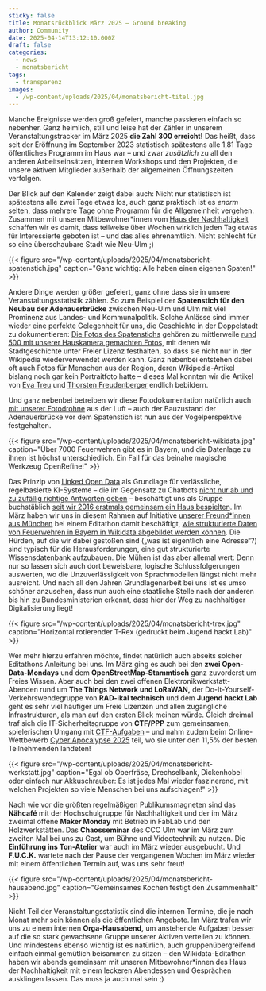 ```yaml
---
sticky: false
title: Monatsrückblick März 2025 – Ground breaking
author: Community
date: 2025-04-14T13:12:10.000Z
draft: false
categories:
  - news
  - monatsbericht
tags:
  - transparenz
images:
  - /wp-content/uploads/2025/04/monatsbericht-titel.jpg
---
```


Manche Ereignisse werden groß gefeiert, manche passieren einfach so nebenher. 
Ganz heimlich, still und leise hat der Zähler in unserem Veranstaltungstracker im März 2025 **die Zahl 300 erreicht!** 
Das heißt, dass seit der Eröffnung im September 2023 statistisch spätestens alle 1,81 Tage öffentliches Programm im Haus war – und zwar _zusätzlich_ zu all den anderen Arbeitseinsätzen, internen Workshops und den Projekten, die unsere aktiven Mitglieder außerhalb der allgemeinen Öffnungszeiten verfolgen.

Der Blick auf den Kalender zeigt dabei auch: Nicht nur statistisch ist spätestens alle zwei Tage etwas los, auch ganz praktisch ist es _enorm_ selten, dass mehrere Tage ohne Programm für die Allgemeinheit vergehen. 
Zusammen mit unseren Mitbewohner\*innen vom [Haus der Nachhaltigkeit](https://www.h-d-n.org/) schaffen wir es damit, dass teilweise über Wochen wirklich jeden Tag etwas für Interessierte geboten ist – und das alles ehrenamtlich. 
Nicht schlecht für so eine überschaubare Stadt wie Neu-Ulm ;)

{{< figure src="/wp-content/uploads/2025/04/monatsbericht-spatenstich.jpg" caption="Ganz wichtig: Alle haben einen eigenen Spaten!" >}}

Andere Dinge werden größer gefeiert, ganz ohne dass sie in unsere Veranstaltungsstatistik zählen. 
So zum Beispiel der **Spatenstich für den Neubau der Adenauerbrücke** zwischen Neu-Ulm und Ulm mit viel Prominenz aus Landes- und Kommunalpolitik. 
Solche Anlässe sind immer wieder eine perfekte Gelegenheit für uns, die Geschichte in der Doppelstadt zu dokumentieren: [Die Fotos des Spatenstichs](https://commons.wikimedia.org/wiki/Category:Groundbreaking_at_Adenauerbr%C3%BCcke_in_2025) gehören zu mittlerweile [rund 500 mit unserer Hauskamera gemachten Fotos,](https://commons.wikimedia.org/wiki/Category:Hausfotografie_tempor%C3%A4rhaus) mit denen wir Stadtgeschichte unter Freier Lizenz festhalten, so dass sie nicht nur in der Wikipedia wiederverwendet werden kann. 
Ganz nebenbei entstehen dabei oft auch Fotos für Menschen aus der Region, deren Wikipedia-Artikel bislang noch gar kein Portraitfoto hatte – dieses Mal konnten wir die Artikel von [Eva Treu](https://de.wikipedia.org/wiki/Eva_Treu) und [Thorsten Freudenberger](https://de.wikipedia.org/wiki/Thorsten_Freudenberger) endlich bebildern.

Und ganz nebenbei betreiben wir diese Fotodokumentation natürlich auch [mit unserer Fotodrohne](/unsere-fotodrohne/) aus der Luft – auch der Bauzustand der Adenauerbrücke vor dem Spatenstich ist nun aus der Vogelperspektive festgehalten.

{{< figure src="/wp-content/uploads/2025/04/monatsbericht-wikidata.jpg" caption="Über 7000 Feuerwehren gibt es in Bayern, und die Datenlage zu ihnen ist höchst unterschiedlich. Ein Fall für das beinahe magische Werkzeug OpenRefine!" >}}

Das Prinzip von [Linked Open Data](https://democracy-technologies.org/ai-data/linked-open-data-berlin/) als Grundlage für verlässliche, regelbasierte KI-Systeme – die im Gegensatz zu Chatbots [nicht nur ab und zu zufällig richtige Antworten geben](https://tante.cc/2025/03/16/its-all-hallucinations/) – beschäftigt uns als Gruppe buchstäblich [seit wir 2016 erstmals gemeinsam ein Haus bespielten](/ein-wochenende-voller-wikidata/). 
Im März haben wir uns in diesem Rahmen auf Initiative [unserer Freund\*innen aus München](https://de.wikipedia.org/wiki/Wikipedia:WikiMUC) bei einem Editathon damit beschäftigt, [wie strukturierte Daten von Feuerwehren in Bayern in Wikidata abgebildet werden können](https://de.wikipedia.org/wiki/Wikipedia:WikiMUC/2025-03-16_Wikidata_Editathon_in_Neu-Ulm). 
Die Hürden, auf die wir dabei gestoßen sind („was ist eigentlich eine Adresse“?) sind typisch für die Herausforderungen, eine gut strukturierte Wissensdatenbank aufzubauen. 
Die Mühen ist das aber allemal wert: Denn nur so lassen sich auch dort beweisbare, logische Schlussfolgerungen auswerten, wo die Unzuverlässigkeit von Sprachmodellen längst nicht mehr ausreicht. 
Und nach all den Jahren Grundlagenarbeit bei uns ist es umso schöner anzusehen, dass nun auch eine staatliche Stelle nach der anderen bis hin zu Bundesministerien erkennt, dass hier der Weg zu nachhaltiger Digitalisierung liegt!

{{< figure src="/wp-content/uploads/2025/04/monatsbericht-trex.jpg" caption="Horizontal rotierender T-Rex (gedruckt beim Jugend hackt Lab)" >}}


Wer mehr hierzu erfahren möchte, findet natürlich auch abseits solcher Editathons Anleitung bei uns. 
Im März ging es auch bei den **zwei Open-Data-Mondays** und dem **OpenStreetMap-Stammtisch** ganz zuvorderst um Freies Wissen. 
Aber auch bei den zwei offenen Elektronikwerkstatt-Abenden rund um **The Things Network und LoRaWAN,** der Do-It-Yourself-Verkehrswendegruppe von **RAD-ikal technisch** und dem **Jugend hackt Lab** geht es sehr viel häufiger um Freie Lizenzen und allen zugängliche Infrastrukturen, als man auf den ersten Blick meinen würde. 
Gleich dreimal traf sich die IT-Sicherheitsgruppe von **CTF/PPP** zum gemeinsamen, spielerischen Umgang mit [CTF-Aufgaben](https://de.wikipedia.org/wiki/Capture_the_Flag#Computersicherheit) – und nahm zudem beim Online-Wettbewerb [Cyber Apocalypse 2025](https://www.hackthebox.com/events/cyber-apocalypse-2025) teil, wo sie unter den 11,5% der besten Teilnehmenden landeten!

{{< figure src="/wp-content/uploads/2025/04/monatsbericht-werkstatt.jpg" caption="Egal ob Oberfräse, Drechselbank, Dickenhobel oder einfach nur Akkuschrauber: Es ist jedes Mal wieder faszinerend, mit welchen Projekten so viele Menschen bei uns aufschlagen!" >}}


Nach wie vor die größten regelmäßigen Publikumsmagneten sind das **Nähcafé** mit der Hochschulgruppe für Nachhaltigkeit und der im März zweimal offene **Maker Monday** mit Betrieb in FabLab und den Holzwerkstätten. 
Das **Chaosseminar** des CCC Ulm war im März zum zweiten Mal bei uns zu Gast, um Bühne und Videotechnik zu nutzen. 
Die **Einführung ins Ton-Atelier** war auch im März wieder ausgebucht. 
Und **F.U.C.K.** wartete nach der Pause der vergangenen Wochen im März wieder mit einem öffentlichen Termin auf, was uns sehr freut!

{{< figure src="/wp-content/uploads/2025/04/monatsbericht-hausabend.jpg" caption="Gemeinsames Kochen festigt den Zusammenhalt" >}}

Nicht Teil der Veranstaltungsstatistik sind die internen Termine, die je nach Monat mehr sein können als die öffentlichen Angebote. 
Im März trafen wir uns zu einem internen **Orga-Hausabend,** um anstehende Aufgaben besser auf die so stark gewachsene Gruppe unserer Aktiven verteilen zu können. 
Und mindestens ebenso wichtig ist es natürlich, auch gruppenübergreifend einfach einmal gemütlich beisammen zu sitzen – den Wikidata-Editathon haben wir abends gemeinsam mit unseren Mitbewohner\*innen des Haus der Nachhaltigkeit mit einem leckeren Abendessen und Gesprächen ausklingen lassen. 
Das muss ja auch mal sein ;)
